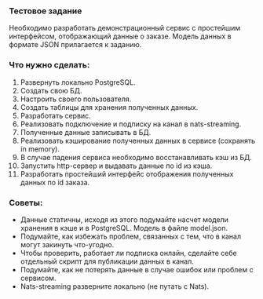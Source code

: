 ### Тестовое задание

Необходимо разработать демонстрационный сервис с простейшим интерфейсом, отображающий данные о заказе. Модель данных в формате JSON прилагается к заданию.



### Что нужно сделать:

1. Развернуть локально PostgreSQL.
2. Создать свою БД.
3. Настроить своего пользователя.
4. Создать таблицы для хранения полученных данных.
5. Разработать сервис.
6. Реализовать подключение и подписку на канал в nats-streaming.
7. Полученные данные записывать в БД.
8. Реализовать кэширование полученных данных в сервисе (сохранять in memory).
9. В случае падения сервиса необходимо восстанавливать кэш из БД.
10. Запустить http-сервер и выдавать данные по id из кэша.
11. Разработать простейший интерфейс отображения полученных данных по id заказа.

### Советы:

- Данные статичны, исходя из этого подумайте насчет модели хранения в кэше и в PostgreSQL. Модель в файле model.json.
- Подумайте, как избежать проблем, связанных с тем, что в канал могут закинуть что-угодно.
- Чтобы проверить, работает ли подписка онлайн, сделайте себе отдельный скрипт для публикации данных в канал.
- Подумайте, как не потерять данные в случае ошибок или проблем с сервисом.
- Nats-streaming разверните локально (не путать с Nats).
